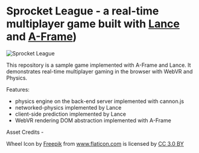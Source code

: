 # Sprocket League - a real-time multiplayer game built with [Lance](http://lance.gg) and [A-Frame](https://aframe.io/)) 

![Sprocket League](https://cloud.githubusercontent.com/assets/3951311/24645643/a48d226a-1921-11e7-88b5-ab5c3741f097.gif)


This repository is a sample game implemented with A-Frame and Lance.
It demonstrates real-time multiplayer gaming in the browser with WebVR and Physics.

Features:
- physics engine on the back-end server implemented with cannon.js
- networked-physics implemented by Lance
- client-side prediction implemented by Lance
- WebVR rendering DOM abstraction implemented with A-Frame


Asset Credits -

Wheel Icon by <a href="http://www.freepik.com" title="Freepik">Freepik</a> from <a href="http://www.flaticon.com" title="Flaticon">www.flaticon.com</a> is licensed by <a href="http://creativecommons.org/licenses/by/3.0/" title="Creative Commons BY 3.0" target="_blank">CC 3.0 BY</a></div>